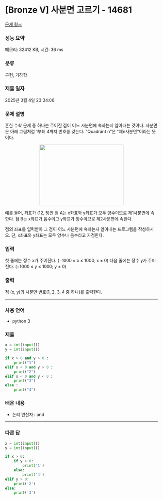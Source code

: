 # [Bronze V] 사분면 고르기 - 14681

[문제 링크](https://www.acmicpc.net/problem/14681)

### 성능 요약

메모리: 32412 KB, 시간: 36 ms

### 분류

구현, 기하학

### 제출 일자

2025년 3월 4일 23:34:06

### 문제 설명

<p>흔한 수학 문제 중 하나는 주어진 점이 어느 사분면에 속하는지 알아내는 것이다. 사분면은 아래 그림처럼 1부터 4까지 번호를 갖는다. "Quadrant n"은 "제n사분면"이라는 뜻이다.</p>

<p style="text-align: center;"><img alt="" src="https://onlinejudgeimages.s3-ap-northeast-1.amazonaws.com/problem/14681/1.png" style="width: 276px; height: 200px;"></p>

<p>예를 들어, 좌표가 (12, 5)인 점 A는 x좌표와 y좌표가 모두 양수이므로 제1사분면에 속한다. 점 B는 x좌표가 음수이고 y좌표가 양수이므로 제2사분면에 속한다.</p>

<p>점의 좌표를 입력받아 그 점이 어느 사분면에 속하는지 알아내는 프로그램을 작성하시오. 단, x좌표와 y좌표는 모두 양수나 음수라고 가정한다.</p>

### 입력

 <p>첫 줄에는 정수 x가 주어진다. (−1000 ≤ x ≤ 1000; x ≠ 0) 다음 줄에는 정수 y가 주어진다. (−1000 ≤ y ≤ 1000; y ≠ 0)</p>

### 출력

 <p>점 (x, y)의 사분면 번호(1, 2, 3, 4 중 하나)를 출력한다.</p>

---

### 사용 언어

- python 3

### 제출

```python
x = int(input())
y = int(input())

if x > 0 and y > 0 :
    print("1")
elif x < 0 and y > 0 :
    print("2")
elif x < 0 and y < 0 :
    print("3")
else :
    print("4")
```

### 배운 내용

- 논리 연산자 : and

---

### 다른 답

```python
x = int(input())
y = int(input())

if x > 0:
    if y > 0:
        print('1')
    else:
        print('4')
elif y > 0:
    print('2')
else:
    print('3')
```
